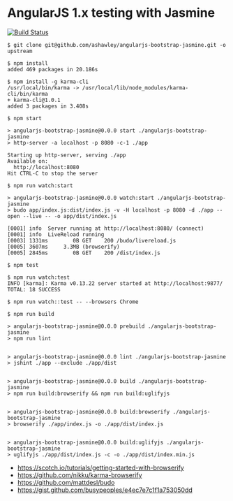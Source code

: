 AngularJS 1.x testing with Jasmine
==================================

[![Build Status](https://travis-ci.org/ashawley/angularjs-bootstrap-jasmine.svg?branch=browserify)](https://travis-ci.org/ashawley/angularjs-bootstrap-jasmine)

    $ git clone git@github.com/ashawley/angularjs-bootstrap-jasmine.git -o upstream
    
    $ npm install
    added 469 packages in 20.186s
    
    $ npm install -g karma-cli
    /usr/local/bin/karma -> /usr/local/lib/node_modules/karma-cli/bin/karma
    + karma-cli@1.0.1
    added 3 packages in 3.408s
    
    $ npm start
    
    > angularjs-bootstrap-jasmine@0.0.0 start ./angularjs-bootstrap-jasmine
    > http-server -a localhost -p 8080 -c-1 ./app
    
    Starting up http-server, serving ./app
    Available on:
      http://localhost:8080
    Hit CTRL-C to stop the server
    
    $ npm run watch:start
    
    > angularjs-bootstrap-jasmine@0.0.0 watch:start ./angularjs-bootstrap-jasmine
    > budo app/index.js:dist/index.js -v -H localhost -p 8080 -d ./app --open --live -- -o app/dist/index.js
    
    [0001] info  Server running at http://localhost:8080/ (connect)
    [0001] info  LiveReload running
    [0003] 1331ms        0B GET    200 /budo/livereload.js
    [0005] 3607ms     3.3MB (browserify)
    [0005] 2845ms        0B GET    200 /dist/index.js

    $ npm test

    $ npm run watch:test
    INFO [karma]: Karma v0.13.22 server started at http://localhost:9877/
    TOTAL: 18 SUCCESS
    
    $ npm run watch::test -- --browsers Chrome

    $ npm run build
    
    > angularjs-bootstrap-jasmine@0.0.0 prebuild ./angularjs-bootstrap-jasmine
    > npm run lint
    
    
    > angularjs-bootstrap-jasmine@0.0.0 lint ./angularjs-bootstrap-jasmine
    > jshint ./app --exclude ./app/dist
    
    
    > angularjs-bootstrap-jasmine@0.0.0 build ./angularjs-bootstrap-jasmine
    > npm run build:browserify && npm run build:uglifyjs
    
    
    > angularjs-bootstrap-jasmine@0.0.0 build:browserify ./angularjs-bootstrap-jasmine
    > browserify ./app/index.js -o ./app/dist/index.js
    
    
    > angularjs-bootstrap-jasmine@0.0.0 build:uglifyjs ./angularjs-bootstrap-jasmine
    > uglifyjs ./app/dist/index.js -c -o ./app/dist/index.min.js

- https://scotch.io/tutorials/getting-started-with-browserify
- https://github.com/nikku/karma-browserify
- https://github.com/mattdesl/budo
- https://gist.github.com/busypeoples/e4ec7e7c1f1a753050dd